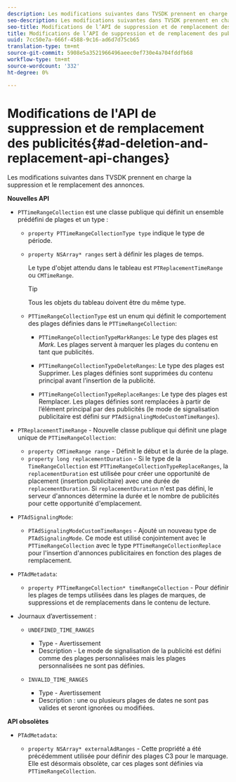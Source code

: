 ```yaml
---
description: Les modifications suivantes dans TVSDK prennent en charge la suppression et le remplacement des annonces.
seo-description: Les modifications suivantes dans TVSDK prennent en charge la suppression et le remplacement des annonces.
seo-title: Modifications de l’API de suppression et de remplacement des publicités
title: Modifications de l’API de suppression et de remplacement des publicités
uuid: 7cc50e7a-666f-4588-9c16-ad6d7d75cb65
translation-type: tm+mt
source-git-commit: 5908e5a3521966496aeec0ef730e4a704fddfb68
workflow-type: tm+mt
source-wordcount: '332'
ht-degree: 0%

---
```



# Modifications de l&#39;API de suppression et de remplacement des publicités{#ad-deletion-and-replacement-api-changes}

Les modifications suivantes dans TVSDK prennent en charge la suppression et le remplacement des annonces.

**Nouvelles API**

* `PTTimeRangeCollection` est une classe publique qui définit un ensemble prédéfini de plages et un type :

   * `property PTTimeRangeCollectionType type` indique le type de période.
   * `property NSArray* ranges` sert à définir les plages de temps.

      Le type d&#39;objet attendu dans le tableau est `PTReplacementTimeRange` ou `CMTimeRange`.

      >[!TIP]
      >
      >Tous les objets du tableau doivent être du même type.

   * `PTTimeRangeCollectionType` est un enum qui définit le comportement des plages définies dans le  `PTTimeRangeCollection`:

      * `PTTimeRangeCollectionTypeMarkRanges`: Le type des plages est  *Mark*. Les plages servent à marquer les plages du contenu en tant que publicités.

      * `PTTimeRangeCollectionTypeDeleteRanges`: Le type des plages est Supprimer. Les plages définies sont supprimées du contenu principal avant l’insertion de la publicité.
      * `PTTimeRangeCollectionTypeReplaceRanges`: Le type des plages est Remplacer. Les plages définies sont remplacées à partir de l’élément principal par des publicités (le mode de signalisation publicitaire est défini sur `PTAdSignalingModeCustomTimeRanges`).

* `PTReplacementTimeRange` - Nouvelle classe publique qui définit une plage unique de  `PTTimeRangeCollection`:

   * `property CMTimeRange range` - Définit le début et la durée de la plage.
   * `property long replacementDuration` - Si le type de la  `TimeRangeCollection` est  `PTTimeRangeCollectionTypeReplaceRanges`, la  `replacementDuration` est utilisée pour créer une opportunité de placement (insertion publicitaire) avec une durée de  `replacementDuration`. Si `replacementDuration` n&#39;est pas défini, le serveur d&#39;annonces détermine la durée et le nombre de publicités pour cette opportunité d&#39;emplacement.

* `PTAdSignalingMode`:

   * `PTAdSignalingModeCustomTimeRanges` - Ajouté un nouveau type de  `PTAdSignalingMode`. Ce mode est utilisé conjointement avec le `PTTimeRangeCollection` avec le type `PTTimeRangeCollectionReplace` pour l&#39;insertion d&#39;annonces publicitaires en fonction des plages de remplacement.

* `PTAdMetadata`:

   * `property PTTimeRangeCollection* timeRangeCollection` - Pour définir les plages de temps utilisées dans les plages de marques, de suppressions et de remplacements dans le contenu de lecture.

* Journaux d’avertissement :

   * `UNDEFINED_TIME_RANGES`

      * Type - Avertissement
      * Description - Le mode de signalisation de la publicité est défini comme des plages personnalisées mais les plages personnalisées ne sont pas définies.
   * `INVALID_TIME_RANGES`

      * Type - Avertissement
      * Description : une ou plusieurs plages de dates ne sont pas valides et seront ignorées ou modifiées.


**API obsolètes**

* `PTAdMetadata`:

   * `property NSArray* externalAdRanges` - Cette propriété a été précédemment utilisée pour définir des plages C3 pour le marquage. Elle est désormais obsolète, car ces plages sont définies via `PTTimeRangeCollection`.

